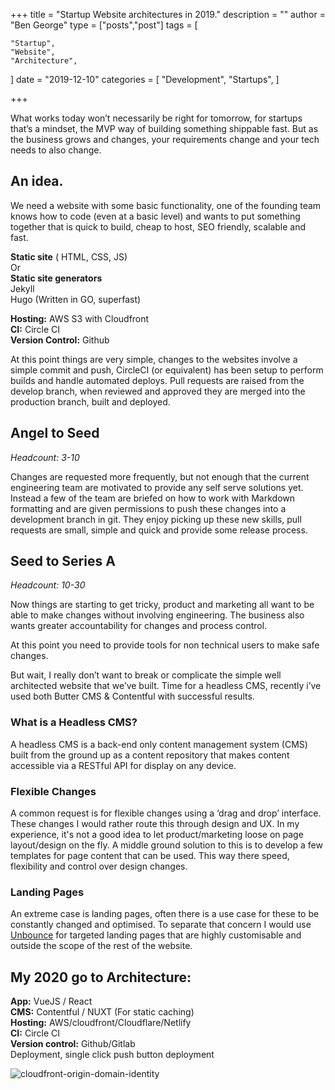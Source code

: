 +++
title = "Startup Website architectures in 2019."
description = ""
author = "Ben George"
type = ["posts","post"]
tags = [

    "Startup",
    "Website",
    "Architecture",
]
date = "2019-12-10"
categories = [
    "Development",
    "Startups",
]

+++


What works today won’t necessarily be right for tomorrow, for startups that’s a mindset, the MVP way of building something shippable fast. But as the business grows and changes, your requirements change and your tech needs to also change.

## An idea. 

We need a website with some basic functionality, one of the founding team knows how to code (even at a basic level) and wants to put something together that is quick to build, cheap to host, SEO friendly, scalable and fast.

**Static site** ( HTML, CSS, JS) <br />
Or <br />
**Static site generators** <br />
    Jekyll <br />
    Hugo (Written in GO, superfast)

**Hosting:** AWS S3 with Cloudfront <br />
**CI:** Circle CI <br />
**Version Control:** Github

At this point things are very simple, changes to the websites involve a simple commit and push, CircleCI (or equivalent) has been setup to perform builds and handle automated deploys. Pull requests are raised from the develop branch, when reviewed and approved they are merged into the production branch, built and deployed.


## Angel to Seed
*Headcount: 3-10*

Changes are requested more frequently, but not enough that the current engineering team are motivated to provide any self serve solutions yet. Instead a few of the team are briefed on how to work with Markdown formatting and are given permissions to push these changes into a development branch in git. They enjoy picking up these new skills, pull requests are small, simple and quick and provide some release process.


## Seed to Series A
*Headcount: 10-30*

Now things are starting to get tricky, product and marketing all want to be able to make changes without involving engineering. The business also wants greater accountability for changes and process control. 

At this point you need to provide tools for non technical users to make safe changes.

But wait, I really don’t want to break or complicate the simple well architected website that we’ve built. Time for a headless CMS, recently i’ve used both Butter CMS & Contentful with successful results.

### What is a Headless CMS?
A headless CMS is a back-end only content management system (CMS) built from the ground up as a content repository that makes content accessible via a RESTful API for display on any device.

### Flexible Changes
A common request is for flexible changes using a ‘drag and drop’ interface. These changes I would rather route this through design and UX. In my experience, it's not a good idea to let product/marketing loose on page layout/design on the fly. A middle ground solution to this is to develop a few templates for page content that can be used. This way there speed, flexibility and control over design changes.

### Landing Pages
An extreme case is landing pages, often there is a use case for these to be constantly changed and optimised. To separate that concern I would use [Unbounce](https://unbounce.com/) for targeted landing pages that are highly customisable and outside the scope of the rest of the website.

## My 2020 go to Architecture:

**App:** VueJS / React <br />
**CMS:** Contentful / NUXT (For static caching) <br />
**Hosting:** AWS/cloudfront/Cloudflare/Netlify <br />
**CI:** Circle CI <br />
**Version control:** Github/Gitlab <br />
Deployment, single click push button deployment


![cloudfront-origin-domain-identity](/posts/post-startup-website-architectures-2019/startup-website-architectures-2019.png)


